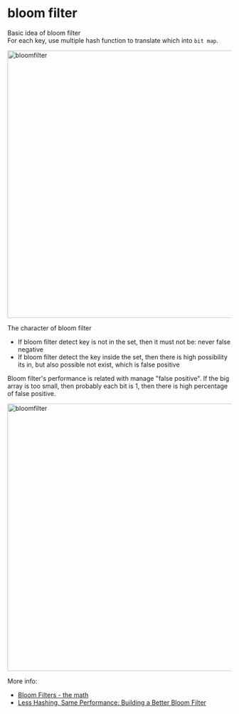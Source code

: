# bloom filter

Basic idea of bloom filter  
For each key, use multiple hash function to translate which into `bit map`.  

<img src="https://user-images.githubusercontent.com/16873751/96755613-cb76b800-1387-11eb-8d00-73e45103ffb1.png" alt="bloomfilter" width="600"/>


The character of bloom filter  
- If bloom filter detect key is not in the set, then it must not be: never false negative
- If bloom filter detect the key inside the set, then there is high possibility its in, but also possible not exist, which is false positive

Bloom filter's performance is related with manage "false positive".  If the big array is too small, then probably each bit is 1, then there is high percentage of false positive.

<img src="https://user-images.githubusercontent.com/16873751/96754331-ffe97480-1385-11eb-80dc-36f066638556.png" alt="bloomfilter" width="600"/>

More info:
- [Bloom Filters - the math](http://pages.cs.wisc.edu/~cao/papers/summary-cache/node8.html)
- [Less Hashing, Same Performance: Building a Better Bloom Filter](https://www.eecs.harvard.edu/~michaelm/postscripts/rsa2008.pdf) 

